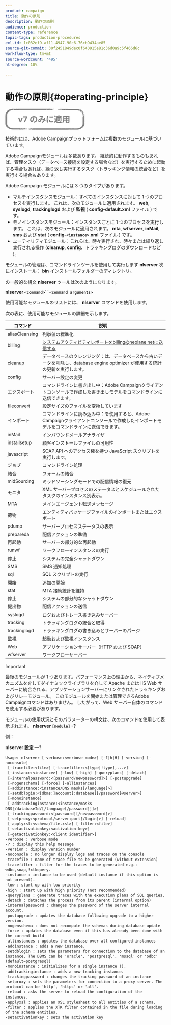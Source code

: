 ```yaml
---
product: campaign
title: 動作の原則
description: 動作の原則
audience: production
content-type: reference
topic-tags: production-procedures
exl-id: 1c032ef9-af11-4947-90c6-76cb9434ae85
source-git-commit: 30f2451849dec0f640915e81c36d0a9c5f466d6c
workflow-type: tm+mt
source-wordcount: '495'
ht-degree: 10%

---
```


# 動作の原則{#operating-principle}

![](../../assets/v7-only.svg)

技術的には、Adobe Campaignプラットフォームは複数のモジュールに基づいています。

Adobe Campaignモジュールは多数あります。 継続的に動作するものもあれば、管理タスク（データベース接続を設定する場合など）を実行するために起動する場合もあれば、繰り返し実行するタスク（トラッキング情報の統合など）を実行する場合もあります。

Adobe Campaign モジュールには 3 つのタイプがあります。

* マルチインスタンスモジュール：すべてのインスタンスに対して 1 つのプロセスを実行します。 これは、次のモジュールに適用されます。 **web**, **syslogd**, **trackinglogd** および **監視** ( **config-default.xml** ファイル ) です。
* モノインスタンスモジュール：インスタンスごとに 1 つのプロセスを実行します。 これは、次のモジュールに適用されます。 **mta**, **wfserver**, **inMail**, **sms** および **stat** ( **config-`<instance>`.xml** ファイル ) です。
* ユーティリティモジュール：これらは、時々実行され、時々または繰り返し実行される操作 (**cleanup**, **config**、トラッキングログのダウンロードなど )。

モジュールの管理は、コマンドラインツールを使用して実行します **nlserver** 次にインストール： **bin** インストールフォルダーのディレクトリ。

の一般的な構文 **nlserver** ツールは次のようになります。

**nlserver `<command>``<command arguments>`**

使用可能なモジュールのリストには、 **nlserver** コマンドを使用します。

次の表に、使用可能なモジュールの詳細を示します。

| コマンド | 説明 |
|---|---|
| aliasCleansing | 列挙値の標準化 |
| billing | システムアクティビティレポートをbilling@neolane.netに送信する |
| cleanup | データベースのクレンジング：は、データベースから古いデータを削除し、database engine optimizer が使用する統計の更新を実行します。 |
| config | サーバー設定の変更 |
| エクスポート | コマンドラインに書き出し中：Adobe Campaignクライアントコンソールで作成した書き出しモデルをコマンドラインに送信できます。 |
| fileconvert | 設定サイズのファイルを変換しています |
| インポート | コマンドラインに読み込み中：を使用すると、Adobe Campaignクライアントコンソールで作成したインポートモデルをコマンドラインに送信できます。 |
| inMail | インバウンドメールアナライザ |
| installsetup | 顧客インストールファイルの可用性 |
| javascript | SOAP API へのアクセス権を持つ JavaScript スクリプトを実行します。 |
| ジョブ | コマンドライン処理 |
| 結合 | フォームの結合 |
| midSourcing | ミッドソーシングモードでの配信情報の復元 |
| モニタ | XML サーバープロセスのステータスとスケジュールされたタスクのインスタンス別表示。 |
| MTA | メインエージェント転送メッセージ |
| 荷物 | エンティティパッケージファイルのインポートまたはエクスポート |
| pdump | サーバープロセスステータスの表示 |
| prepareda | 配信アクションの準備 |
| 再起動 | サーバーの部分的な再起動 |
| runwf | ワークフローインスタンスの実行 |
| 停止 | システムの完全シャットダウン |
| SMS | SMS 通知処理 |
| sql | SQL スクリプトの実行 |
| 開始 | 追加の開始 |
| stat | MTA 接続統計を維持 |
| 停止 | システムの部分的なシャットダウン |
| 提出物 | 配信アクションの送信 |
| syslogd | ログおよびトレース書き込みサーバー |
| tracking | トラッキングログの統合と取得 |
| trackinglogd | トラッキングログの書き込みとサーバーのパージ |
| 監視 | 起動および監視インスタンス |
| Web | アプリケーションサーバー（HTTP および SOAP） |
| wfserver | ワークフローサーバー |

>[!IMPORTANT]
>
>最後のモジュールが 1 つあります。パフォーマンス上の理由から、ネイティブメカニズムを介してダイナミックライブラリを介して Apache または IIS Web サーバーに統合される、アプリケーションサーバーにリンクされたトラッキングおよびリレーモジュール。 このモジュールを開始または管理できるAdobe Campaignコマンドはありません。 したがって、Web サーバー自体のコマンドを使用する必要があります。

モジュールの使用状況とそのパラメーターの構文は、次のコマンドを使用して表示されます。 **nlserver `[module]` -?**

例：

**nlserver 設定 —?**

```
Usage: nlserver [-verbose:<verbose mode>] [-?|h|H] [-version] [-noconsole]
 [-tracefile:<file>] [-tracefilter:<[type|!type],...>]
 [-instance:<instance>] [-low] [-high] [-queryplans] [-detach]
 [-internalpassword:<[password/newpassword]>] [-postupgrade]
 [-nogenschema] [-force] [-allinstances]
 [-addinstance:<instance/DNS masks[/language]>]
 [-setdblogin:<[dbms:]account[:database][/password]@server>]
 [-monoinstance]
 [-addtrackinginstance:<instance/masks DNS[/databaseId/[/language[/password]]]>]
 [-trackingpassword:<[password][/newpassword]>]
 [-setproxy:<protocol/server:port[/login]>] [-reload]
 [-applyxsl:<schema/file.xsl>] [-filter:<file>]
 [-setactivationkey:<activation key>]
 [-getactivationkey:<client identifier>]
-verbose : verbose mode
-? : display this help message
-version : display version number
-noconsole : no longer display logs and traces on the console
-tracefile : name of trace file to be generated (without extension)
-tracefilter : filter for the traces to be generated e.g.: wdbc,soap,!xtkquery.
-instance : instance to be used (default instance if this option is not present).
-low : start up with low priority
-high : start up with high priority (not recommended)
-queryplans : generate traces with the execution plans of SQL queries.
-detach : detaches the process from its parent (internal option)
-internalpassword : changes the password of the server internal account.
-postupgrade : updates the database following upgrade to a higher version. 
-nogenschema : does not recompute the schemas during database update
-force : updates the database even if this has already been done with the current build 
-allinstances : updates the database over all configured instances
-addinstance : adds a new instance.
-setdblogin : sets the parameters for connection to the database of an instance. The DBMS can be 'oracle', 'postgresql', 'mssql' or 'odbc' (default=postgresql)
-monoinstance : initializes for a single instance ().
-addtrackinginstance : adds a new tracking instance.
-trackingpassword : changes the tracking password of an instance
-setproxy : sets the parameters for connection to a proxy server. The protocol can be 'http', 'https' or 'all'.
-reload : asks the server to reload the configuration of the instances. 
-applyxsl : applies an XSL stylesheet to all entities of a schema. 
-filter : applies the XTK filter contained in the file during loading of the schema entities.
-setactivationkey : sets the activation key
```
